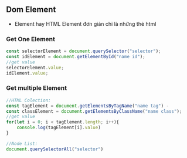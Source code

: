 ## Dom Element

- Element hay HTML Element đơn giản chỉ là những thẻ html

### Get One Element

```javascript
const selectorElement = document.querySelector("selector");
const idElement = document.getElementById("name id");
//get value
selectorElement.value;
idElement.value;
```

### Get multiple Element

```javascript
//HTML Colection:
const tagElement = document.getElementsByTagName("name tag") -
const classElement = document.getElementsByClassName("name class");
//get value
for(let i = 0; i < tagElement.length; i++){
    console.log(tagElement[i].value)
}

//Node List:
document.querySelectorAll("selector")
```
